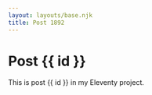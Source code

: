 ```yaml
---
layout: layouts/base.njk
title: Post 1892
---
```


# Post {{ id }}

This is post {{ id }} in my Eleventy project.
